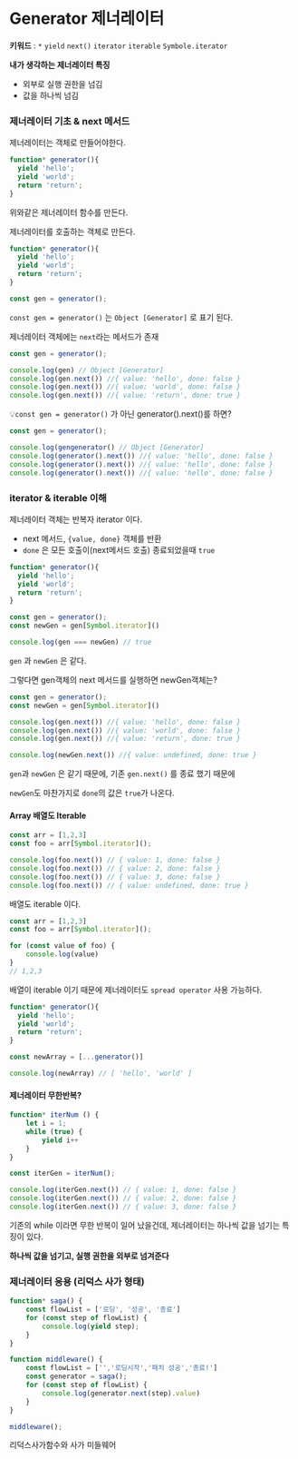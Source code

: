 # Generator 제너레이터

**키워드** : `*` `yield` `next()` `iterator` `iterable` `Symbole.iterator`

**내가 생각하는 제너레이터 특징**

- 외부로 실행 권한을 넘김
- 값을 하나씩 넘김



### 제너레이터 기초 & next 메서드

제너레이터는 객체로 만들어야한다.

```javascript
function* generator(){
  yield 'hello';
  yield 'world';
  return 'return';
}
```

위와같은 제너레이터 함수를 만든다.

제너레이터를 호출하는 객체로 만든다.

```javascript
function* generator(){
  yield 'hello';
  yield 'world';
  return 'return';
}

const gen = generator();
```

`const gen = generator()` 는 `Object [Generator]` 로 표기 된다.

제너레이터 객체에는 `next`라는 메서드가 존재

```javascript
const gen = generator();

console.log(gen) // Object [Generator]
console.log(gen.next()) //{ value: 'hello', done: false }
console.log(gen.next()) //{ value: 'world', done: false }
console.log(gen.next()) //{ value: 'return', done: true }

```

💡`const gen = generator()` 가 아닌 generator().next()를 하면?

```javascript
const gen = generator();

console.log(gengenerator() // Object [Generator]
console.log(generator().next()) //{ value: 'hello', done: false }
console.log(generator().next()) //{ value: 'hello', done: false }
console.log(generator().next()) //{ value: 'hello', done: false }
```



### iterator & iterable 이해

제너레이터 객체는 반복자 iterator 이다.

- next 메서드, `{value, done}` 객체를 반환
- `done` 은 모든 호출이(next메서드 호출) 종료되었을때 `true` 



```javascript
function* generator(){
  yield 'hello';
  yield 'world';
  return 'return';
}

const gen = generator();
const newGen = gen[Symbol.iterator]()

console.log(gen === newGen) // true
```

`gen` 과 `newGen` 은 같다.

그렇다면 gen객체의 next 메서드를 실행하면 newGen객체는?

```javascript
const gen = generator();
const newGen = gen[Symbol.iterator]()

console.log(gen.next()) //{ value: 'hello', done: false }
console.log(gen.next()) //{ value: 'world', done: false }
console.log(gen.next()) //{ value: 'return', done: true }

console.log(newGen.next()) //{ value: undefined, done: true }
```

`gen`과 `newGen` 은 같기 때문에, 기존 `gen.next()` 를 종료 했기 때문에 

`newGen`도 마찬가지로 `done`의 값은 `true`가 나온다.



#### Array 배열도 Iterable

```javascript
const arr = [1,2,3]
const foo = arr[Symbol.iterator]();

console.log(foo.next()) // { value: 1, done: false }
console.log(foo.next()) // { value: 2, done: false }
console.log(foo.next()) // { value: 3, done: false }
console.log(foo.next()) // { value: undefined, done: true }

```

배열도 iterable 이다.

```javascript
const arr = [1,2,3]
const foo = arr[Symbol.iterator]();

for (const value of foo) {
    console.log(value)
}
// 1,2,3 
```

배열이 iterable 이기 때문에 제너레이터도 `spread operator` 사용 가능하다.

```javascript
function* generator(){
  yield 'hello';
  yield 'world';
  return 'return';
}

const newArray = [...generator()]

console.log(newArray) // [ 'hello', 'world' ]
```



#### 제너레이터 무한반복?

```javascript
function* iterNum () {
    let i = 1;
    while (true) {
        yield i++
    }
}

const iterGen = iterNum();

console.log(iterGen.next()) // { value: 1, done: false }
console.log(iterGen.next()) // { value: 2, done: false }
console.log(iterGen.next()) // { value: 3, done: false }
```

기존의 while 이라면 무한 반복이 일어 났을건데, 제너레이터는 하나씩 값을 넘기는 특징이 있다.

**하나씩 값을 넘기고, 실행 권한을 외부로 넘겨준다**



### 제너레이터 응용 (리덕스 사가 형태)

```javascript
function* saga() {
    const flowList = ['로딩', '성공', '종료']
    for (const step of flowList) {
        console.log(yield step);
    }
}

function middleware() {
    const flowList = ['','로딩시작','패치 성공','종료!']
    const generator = saga();
    for (const step of flowList) {
        console.log(generator.next(step).value)
    }
}

middleware();
```

리덕스사가함수와 사가 미들웨어